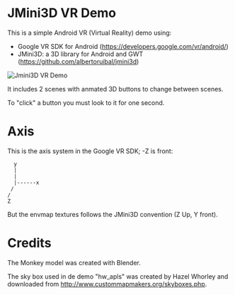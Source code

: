 JMini3D VR Demo
===============

This is a simple Android VR (Virtual Reality) demo using:

* Google VR SDK for Android (https://developers.google.com/vr/android/)
* JMini3D: a 3D library for Android and GWT (https://github.com/albertoruibal/jmini3d)

![Jmini3D VR Demo](https://raw.githubusercontent.com/albertoruibal/jmini3d-vr-demo/master/img/demo.jpeg)

It includes 2 scenes with anmated 3D buttons to change between scenes.

To "click" a button you must look to it for one second.

Axis
====
This is the axis system in the Google VR SDK; -Z is front:

```
  y
  |  
  |
  |------x
 /
/
Z
```
But the envmap textures follows the JMini3D convention (Z Up, Y front).

Credits
=======
The Monkey model was created with Blender.

The sky box used in de demo "hw_apls" was created by Hazel Whorley and downloaded from http://www.custommapmakers.org/skyboxes.php.